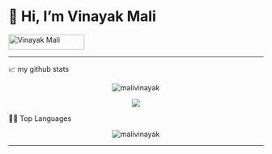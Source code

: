 
<h1>👋 Hi, I’m Vinayak Mali</h1>
<img src="https://komarev.com/ghpvc/?username=malivinayak&label=Profile%20Views&color=0e75b6&style=flat" alt="Vinayak Mali" height="30" width="150"/></p>

<hr> 
📈 my github stats
<p align="center"> <img src="https://github-readme-stats.vercel.app/api?username=malivinayak&show_icons=true&theme=gotham" alt="malivinayak" />
<p align="center"><img src="https://github-readme-streak-stats.herokuapp.com/?user=malivinayak&show_icons=true&count_private=true&theme=gotham"/>
 
👨‍💻 Top Languages
<p align="center"> <img src="https://github-readme-stats.vercel.app/api/top-langs/?username=malivinayak&layout=compact&theme=gotham&langs_count=12" alt="malivinayak" />
 
 
<hr> 

